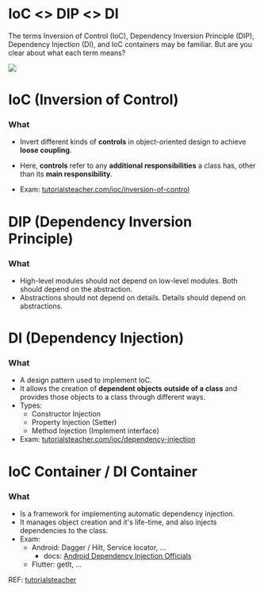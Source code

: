 # IoC <> DIP <> DI

The terms Inversion of Control (IoC), Dependency Inversion Principle (DIP), Dependency Injection (DI), and IoC containers may be familiar. But are you clear about what each term means?

![](https://www.tutorialsteacher.com/Content/images/ioc/principles-and-patterns.png)

# IoC (Inversion of Control)

### What

- Invert different kinds of **controls** in object-oriented design to achieve **loose coupling**.
- Here, **controls** refer to any **additional responsibilities** a class has, other than its **main responsibility**.

- Exam: [tutorialsteacher.com/ioc/inversion-of-control](https://www.tutorialsteacher.com/ioc/inversion-of-control)

# DIP (Dependency Inversion Principle)

### What
- High-level modules should not depend on low-level modules. Both should depend on the abstraction.
- Abstractions should not depend on details. Details should depend on abstractions.

# DI (Dependency Injection)

### What
- A design pattern used to implement IoC.
- It allows the creation of **dependent objects** **outside of a class** and provides those objects to a class through different ways.
- Types:
  - Constructor Injection 
  - Property Injection (Setter)
  - Method Injection (Implement interface)
- Exam: [tutorialsteacher.com/ioc/dependency-injection](https://www.tutorialsteacher.com/ioc/dependency-injection)

# IoC Container / DI Container

### What
- Is a framework for implementing automatic dependency injection.
- It manages object creation and it's life-time, and also injects dependencies to the class.
- Exam: 
  - Android: Dagger / Hilt, Service locator, ...
    - docs: [Android Dependency Injection Officials](https://developer.android.com/training/dependency-injection)
  - Flutter: getIt, ...

REF: [tutorialsteacher](tutorialsteacher.com/ioc/inversion-of-control)
